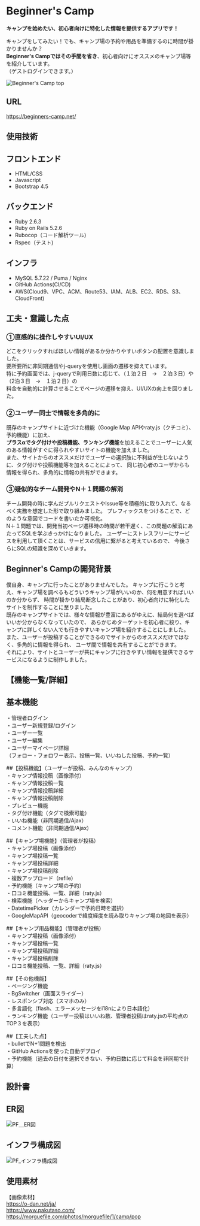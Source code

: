 
# Beginner's Camp
**キャンプを始めたい、初心者向けに特化した情報を提供するアプリです！**

キャンプをしてみたい！でも、キャンプ場の予約や用品を準備するのに時間が掛かりませんか？<br />
**Beginner's Campではその手間を省き**、初心者向けにオススメのキャンプ場等を紹介しています。<br />
（ゲストログインできます。）


![Beginner's Camp top](https://user-images.githubusercontent.com/79072615/123040710-24bf4b80-d42f-11eb-9719-e5d74f7a1b10.png)

## URL
https://beginners-camp.net/

## 使用技術
 ## フロントエンド
  - HTML/CSS
  - Javascript
  - Bootstrap 4.5
 ## バックエンド
  - Ruby 2.6.3
  - Ruby on Rails 5.2.6
  - Rubocop（コード解析ツール)
  - Rspec（テスト)
 ## インフラ
  - MySQL 5.7.22 / Puma / Nginx
  - GitHub Actions(CI/CD)
  - AWS(Cloud9、VPC、ACM、Route53、IAM、ALB、EC2、RDS、S3、CloudFront)

## 工夫・意識した点

### ①直感的に操作しやすいUI/UX
どこをクリックすればほしい情報があるか分かりやすいボタンの配置を意識しました。<br />
要所要所に非同期通信やj-queryを使用し画面の遷移を抑えています。<br />
特に予約画面では、j-queryで利用日数に応じて、（１泊２日　→　２泊３日）や（2泊３日　→　１泊２日）の<br />
料金を自動的に計算させることでページの遷移を抑え、UI/UXの向上を図りました。

### ②ユーザー同士で情報を多角的に
既存のキャンプサイトに近づけた機能（Google Map APIやraty.js（クチコミ）、予約機能）に加え、<br />
**プラスαでタグ付けや投稿機能、ランキング機能**を加えることでユーザーに人気のある情報がすぐに得られやすいサイトの機能を加えました。<br />
また、サイトからのオススメだけでユーザーの選択肢に不利益が生じないように、タグ付けや投稿機能等を加えることによって、
同じ初心者のユーザからも情報を得られ、多角的に情報の共有ができます。

### ③疑似的なチーム開発やN＋１問題の解消
チーム開発の時に学んだプルリクエストやlssue等を積極的に取り入れて、なるべく実務を想定した形で取り組みました。
プレフィックスをつけることで、どのような意図でコードを書いたか可視化。<br />
N＋１問題では、開発当初ページ遷移時の時間が若干遅く、この問題の解消にあたってSQLを学ぶきっかけになりました。
ユーザーにストレスフリーにサービスを利用して頂くことは、サービスの信用に繋がると考えているので、
今後さらにSQLの知識を深めていきます。

## Beginner's Campの開発背景
僕自身、キャンプに行ったことがありませんでした。
キャンプに行こうと考え、キャンプ場を調べるもどういうキャンプ場がいいのか、何を用意すればいいのか分からず、
時間が掛かり結局断念したことがあり、初心者向けに特化したサイトを制作することに至りました。<br />
既存のキャンプサイトでは、様々な情報が豊富にあるがゆえに、結局何を選べばいいか分からなくなっていたので、
あらかじめターゲットを初心者に絞り、キャンプに詳しくない人でも行きやすいキャンプ場を紹介することにしました。
また、ユーザーが投稿することができるのでサイトからのオススメだけではなく、多角的に情報を得られ、
ユーザ間で情報を共有することができます。<br />
それにより、サイトとユーザーが共にキャンプに行きやすい情報を提供できるサービスになるように制作しました。

## 【機能一覧/詳細】

## 基本機能<br />
・管理者ログイン<br />
・ユーザー新規登録/ログイン<br />
・ユーザー一覧<br />
・ユーザー編集<br />
・ユーザーマイページ詳細<br />
（フォロー・フォロワー表示、投稿一覧、いいねした投稿、予約一覧）<br />

##【投稿機能】（ユーザーが投稿、みんなのキャンプ）<br />
・キャンプ情報投稿（画像添付）<br />
・キャンプ情報投稿一覧<br />
・キャンプ情報投稿詳細<br />
・キャンプ情報投稿削除<br />
・プレビュー機能<br />
・タグ付け機能（タグで検索可能）<br />
・いいね機能（非同期通信/Ajax）<br />
・コメント機能（非同期通信/Ajax）<br />

##【キャンプ場機能】（管理者が投稿）<br />
・キャンプ場投稿（画像添付）<br />
・キャンプ場投稿一覧<br />
・キャンプ場投稿詳細<br />
・キャンプ場投稿削除<br />
・複数アップロード（refile）<br />
・予約機能（キャンプ場の予約）<br />
・口コミ機能投稿、一覧、詳細（raty.js）<br />
・検索機能（ヘッダーからキャンプ場を検索）<br />
・DatetimePicker（カレンダーで予約日時を選択）<br />
・GoogleMapAPI（geocoderで緯度経度を読み取りキャンプ場の地図を表示）<br />

##【キャンプ用品機能】（管理者が投稿）<br />
・キャンプ場投稿（画像添付）<br />
・キャンプ場投稿一覧<br />
・キャンプ場投稿詳細<br />
・キャンプ場投稿削除<br />
・口コミ機能投稿、一覧、詳細（raty.js）<br />

##【その他機能】<br />
・ページング機能<br />
・BgSwitcher（画面スライダー）<br />
・レスポンシブ対応（スマホのみ）<br />
・多言語化（flash、エラーメッセージをi18nにより日本語化）<br />
・ランキング機能（ユーザー投稿はいいね数、管理者投稿はraty.jsの平均点のTOP３を表示）<br />

##【工夫した点】<br />
・bulletでN+1問題を検出<br />
・GitHub Actionsを使った自動デプロイ<br />
・予約機能（過去の日付を選択できない、予約日数に応じて料金を非同期で計算）<br />

## 設計書

## ER図
![PF＿ER図](https://user-images.githubusercontent.com/79072615/122395611-1fd34580-cfb2-11eb-9452-e508cf068dea.png)

## インフラ構成図
![PF_インフラ構成図](https://user-images.githubusercontent.com/79072615/122544018-55863600-d067-11eb-813e-96ea1b9d35f9.png)

## 使用素材
【画像素材】<br />
https://o-dan.net/ja/<br />
https://www.pakutaso.com/<br />
https://morguefile.com/photos/morguefile/1/camp/pop


